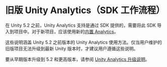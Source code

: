 旧版 Unity Analytics（SDK 工作流程）
===============

在 Unity 5.2 之前，Unity Analytics 支持是通过 SDK 提供的，需要将此 SDK 导入到项目中。对于新项目，应该使用新的[内置 Analytics](UnityAnalyticsOverview.html)。

这些说明涵盖 Unity 5.2 之前版本的 Unity Analytics 使用方法。仅当用户维护的旧版项目无法升级到最新 Unity 版本时，才建议用户遵循这些说明。

要从早期版本升级到 5.2 和更高版本，请参阅 [Unity Analytics 升级说明](UnityAnalyticsUpgrading.html)。
